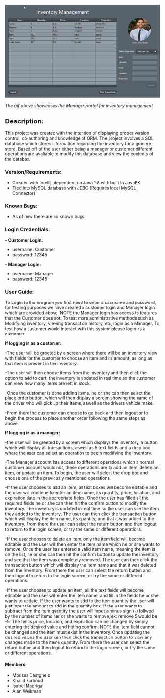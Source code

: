 
![](managerDemo.gif)

*The gif above showcases the Manager portal for inventory management*

## Description:
This project was created with the intention of displaying proper version control, co-authoring and knowledge of ORM. The project involves a SQL database which stores information regarding the inventory for a grocery store. Based off of the user either being a manager or customer different operations are avaliable to modify this database and view the contents of the databas. 


### Version/Requirements:

- Created with Intellij, dependent on Java 1.8 with built in JavaFX
- Tied into MySQL database with JDBC (Requires local MySQL Connector)

### Known Bugs:

- As of now there are no known bugs 

### Login Credentials:

**- Customer Login:** 

- username: Customer
- password: 12345

**- Manager Login:**

- username: Manager
- password: 12345

### User Guide:

To Login to the program you first need to enter a username and password, for testing purposes we have created a customer login and Manager login which are provided above. NOTE the Manager login has access to features that the Customer does not. To test more administrative methods such as Modifying inventory, viewing transaction history, etc, login as a Manager. To test how a customer would interact with this system please login as a customer

**If logging in as a customer:**

-The user will be greeted by a screen where there will be an inventory view with fields for the customer to choose an item and its amount, as long as that item is present in the inventory. 

-The user will then choose items from the inventory and then click the option to add to cart, the inventory is updated in real time so the customer can view how many items are left in stock. 

-Once the customer is done adding items, he or she can then select the place order button, which will then display a screen showing the name of the driver who will pick up their items, aswell as the drivers vehicle make.

-From there the customer can choose to go back and then logout or to begin the process to place another order following the same steps as above.  

**If logging in as a manager:**

-the user will be greeted by a screen which displays the inventory, a button which will display all transactions, aswell as 5 text fields and a drop box where the user can select an operation to begin modifying the inventory. 

-The Manager account has access to different operations which a normal customer account would not, these operations are to add an item, delete an item, or update an item. To begin, the user will select the drop box and choose one of the previously mentioned operations.

-If the user chooses to add an item, all text boxes will become editable and the user will continue to enter an item name, its quantity, price, location, and expiration date in the appropriate fields. Once the user has filled all the required fields he or she can then hit the confirm button to modify the inventory. The inventory is updated in real time so the user can see the item they added to the inventory. The user can then click the transaction button which will display the item name, its quantity, and that it was added to the inventory. From there the user can select the return button and then logout to return to the login screen, or try the same or different operations. 

-If the user chooses to delete an item, only the item field will become editable and the user will then enter the item name which he or she wants to remove. Once the user has entered a valid item name, meaning the item is on the list, he or she can then hit the confirm button to update the inventory and see that the item was completely removed. The user can then click the transaction button which will display the item name and that it was deleted from the inventory. From there the user can select the return button and then logout to return to the login screen, or try the same or different operations. 

-If the user chooses to update an item, all the text fields will become editable and the user will enter the item name, and fill in the fields he or she wants to update. If the user wants to add to the item quantity the user will just input the amount to add in the quantity box. If the user wants to subtract from the item quantity the user will input a minus sign (-) follwed by the number of items her or she wants to remove, ex: remove 5 would be -5. The fields price, location, and expiration can be changed by simply entering the desired value and hitting confirm. NOTE the item field cannot be changed and the item must exist in the inventory. Once updating the desired values the user can then click the transaction button to view any changes made to the items quantity. From there the user can select the return button and then logout to return to the login screen, or try the same or different operations.

#### Members:
- Moussa Dastgheib
- Khalid Farhoud
- Isabel Madrigal
- Alan Weikman

